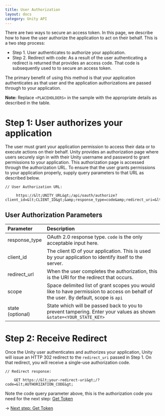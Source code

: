 ```yaml
---
title: User Authorization
layout: docs
category: Unity API
---
```

There are two ways to secure an access token. In this page, we describe how to have the user authorize the application to act on their behalf. This is a two step process:

- Step 1. User authenticates to authorize your application.
- Step 2. Redirect with code: As a result of the user authenticating a redirect is returned that provides an access code. That code is subsequently used to to secure an access token.

The primary benefit of using this method is that your application authenticates as that user and the application authorizations are passed through to your application. 

**Note:** Replace `<PLACEHOLDERS>` in the sample with the appropriate details as described in the table.

# Step 1: User authorizes your application 

The user must grant your application permission to access their data or to execute actions on their behalf. Unity provides an authorization page where users securely sign in with their Unity username and password to grant permissions to your application. This authorization page is accessed through the authorization URL. To ensure that the user grants permissions to your application properly, supply query parameters to that URL as described below. 

```
// User Authorization URL:

     https://&lt;UNITY_URL&gt;/api/oauth/authorize?client_id=&lt;CLIENT_ID&gt;&amp;response_type=code&amp;redirect_uri=&lt;REDIRECT_URI&gt; 
```
## User Authorization Parameters 

| Parameter                                         | Description                   |
|:--------------------------------------------------|:------------------------------|
| response_type   | OAuth 2.0 response type. `code` is the only acceptable input here.|
| client_id       | The client ID of your application. This is used by your application to identify itself to the server.|
| redirect_url    | When the user completes the authorization, this is the URI for the redirect that occurs.|
| scope           | Space delimited list of grant scopes you would like to have permission to access on behalf of the user. By default, scope is `api`|
| state (optional)| State which will be passed back to you to prevent tampering. Enter your values as shown `&state=<YOUR_STATE_KEY>`|

# Step 2: Receive Redirect 

Once the Unity user authenticates and authorizes your application, Unity will issue an HTTP 302 redirect to the `redirect_uri` passed in Step 1. On that redirect, you will receive a single-use authorization code. 

```
// Redirect response:

    GET https://&lt;your-redirect-uri&gt;/?code=&lt;AUTHORIZATION_CODE&gt; 
```
Note the code query parameter above, this is the authorization code you need for the next step: [Get Token](../get-token/) 

&rarr; [Next step: Get Token](../get-token/)   
